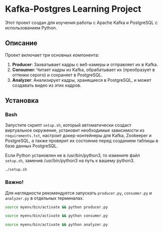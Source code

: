 # Kafka-Postgres Learning Project

Этот проект создан для изучения работы с Apache Kafka и PostgreSQL с использованием Python.

## Описание

Проект включает три основных компонента:

1. **Producer**: Захватывает кадры с веб-камеры и отправляет их в Kafka.
2. **Consumer**: Читает кадры из Kafka, обрабатывает их (преобразует в оттенки серого) и сохраняет в PostgreSQL.
3. **Analyzer**: Анализирует кадры, хранящиеся в PostgreSQL, и может создавать видео из этих кадров.

## Установка

### Bash

Запустите скрипт `setup.sh`, который автоматически создаст виртуальное окружение, установит необходимые зависимости из `requirements.txt`, настроит докер-контейнеры для Kafka, Zookeeper и PostgreSQL, а также проверит их состояние перед созданием таблицы в базе данных PostgreSQL.

Если Python установлен не в /usr/bin/python3, то измените файл `setup.sh`, заменив /usr/bin/python3 на путь к вашему python3. 

```sh
./setup.sh
```

### Важно!

Для наглядности рекомендуется запускать `producer.py`, `consumer.py` и `analyzer.py` в отдельных терминалах.

```sh
source myenv/bin/activate && python producer.py
```

```sh
source myenv/bin/activate && python consumer.py
```

```sh
source myenv/bin/activate && python analyzer.py
```

